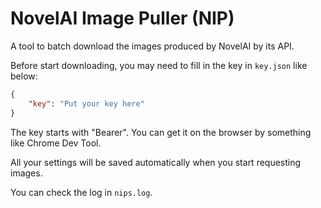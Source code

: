 # NovelAI Image Puller (NIP)
A tool to batch download the images produced by NovelAI by its API.

Before start downloading, you may need to fill in the key in `key.json` like below:

```json
{
    "key": "Put your key here"
}
```

The key starts with "Bearer". You can get it on the browser by something like Chrome Dev Tool.

All your settings will be saved automatically when you start requesting images.

You can check the log in `nips.log`.
